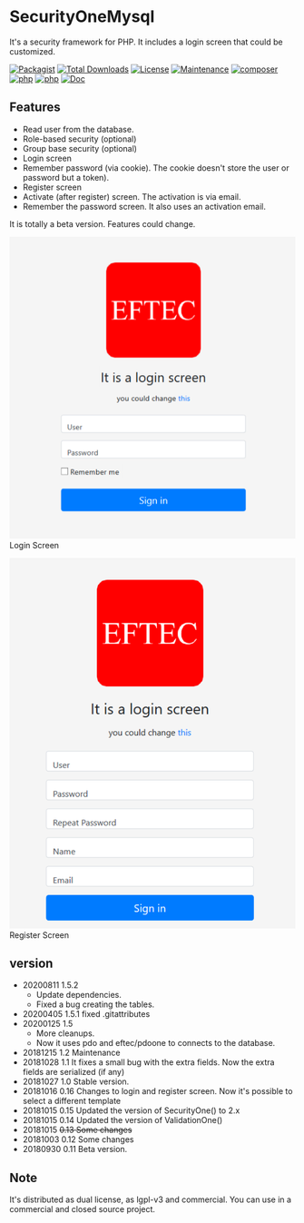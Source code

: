 # SecurityOneMysql
It's a security framework for PHP. It includes a login screen that could be customized.

[![Packagist](https://img.shields.io/packagist/v/eftec/securityonemysql.svg)](https://packagist.org/packages/eftec/securityonemysql)
[![Total Downloads](https://poser.pugx.org/eftec/securityonemysql/downloads)](https://packagist.org/packages/eftec/securityonemysql)
[![License](https://img.shields.io/badge/license-LGPLV3-blue.svg)]()
[![Maintenance](https://img.shields.io/maintenance/yes/2020.svg)]()
[![composer](https://img.shields.io/badge/composer-%3E1.8-blue.svg)]()
[![php](https://img.shields.io/badge/php->5.6-green.svg)]()
[![php](https://img.shields.io/badge/php-7.x-green.svg)]()
[![Doc](https://img.shields.io/badge/docs-100%25-green.svg)]()


## Features
- Read user from the database.
- Role-based security (optional)
- Group base security (optional)
- Login screen
- Remember password (via cookie). The cookie doesn't store the user or password but a token).
- Register screen
- Activate (after register) screen. The activation is via email.
- Remember the password screen.  It also uses an activation email.


It is totally a beta version. Features could change.

![login](doc/login.png)  
Login Screen

![register](doc/register.png)  
Register Screen




## version

* 20200811 1.5.2 
  * Update dependencies.    
  * Fixed a bug creating the tables.  
* 20200405 1.5.1 fixed .gitattributes
* 20200125 1.5 
    * More cleanups. 
    * Now it uses pdo and eftec/pdoone to connects to the database.
* 20181215 1.2 Maintenance
* 20181028 1.1 It fixes a small bug with the extra fields. Now the extra fields are serialized (if any)
* 20181027 1.0 Stable version.
* 20181016 0.16 Changes to login and register screen. Now it's possible to select a different template
* 20181015 0.15 Updated the version of SecurityOne() to 2.x
* 20181015 0.14 Updated the version of ValidationOne()
* 20181015 ~~0.13 Some changes~~
* 20181003 0.12 Some changes
* 20180930 0.11 Beta version.

## Note
 
It's distributed as dual license, as lgpl-v3 and commercial. You can use in a commercial and closed source project.
